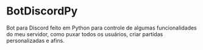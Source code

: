 # BotDiscordPy
Bot para Discord feito em Python para controle de algumas funcionalidades do meu servidor, como puxar todos os usuários, criar partidas personalizadas e afins.
